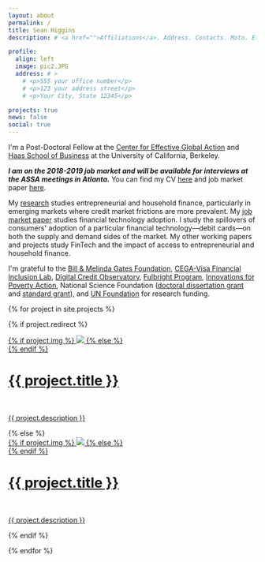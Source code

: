 ```yaml
---
layout: about
permalink: /
title: Sean Higgins
description: # <a href="">Affiliations</a>. Address. Contacts. Moto. Etc.

profile:
  align: left
  image: pic2.JPG
  address: # >
    # <p>555 your office number</p>
    # <p>123 your address street</p>
    # <p>Your City, State 12345</p>

projects: true
news: false
social: true
---
```


I'm a Post-Doctoral Fellow at the [Center for Effective Global Action](http://cega.berkeley.edu) and [Haas School of Business](https://haas.berkeley.edu/) at the University of California, Berkeley. 

**_I am on the 2018-2019 job market and will be available for interviews at the ASSA meetings in Atlanta._** You can find my CV [here](assets/pdf/higgins.pdf) and job market paper [here](assets/pdf/higgins_jmp.pdf).

My [research](research/) studies entrepreneurial and household finance, particularly in emerging markets where credit market frictions are more prevalent.
My [job market paper](assets/pdf/higgins_jmp.pdf) studies financial technology adoption. I study the spillovers of consumers' adoption of a particular financial technology—debit cards—on both the supply and demand sides of the market. 
My other working papers and projects study FinTech and the impact of access to entrepreneurial and household finance.

I'm grateful to the 
[Bill & Melinda Gates Foundation](https://www.gatesfoundation.org/How-We-Work/Quick-Links/Grants-Database/Grants/2013/11/OPP1097490), 
[CEGA-Visa Financial Inclusion Lab](http://cega.berkeley.edu/assets/cega_programs/8/FIL_RFP_Press_Release.pdf), 
[Digital Credit Observatory](http://www.digitalcreditobservatory.org/2017-grantees.html), 
[Fulbright Program](https://us.fulbrightonline.org/), 
[Innovations for Poverty Action](http://www.poverty-action.org/study/leveraging-government-transfers-offer-low-risk-microcredit-dominican-republic), 
National Science Foundation 
([doctoral dissertation grant](https://www.nsf.gov/awardsearch/showAward?AWD_ID=1530800&HistoricalAwards=false) 
and [standard grant](https://www.nsf.gov/awardsearch/showAward?AWD_ID=1758837&HistoricalAwards=false)), and 
[UN Foundation](https://www.data2x.org/big-data-challenge-awards/#credit) for research funding.

{% for project in site.projects %}

{% if project.redirect %}
<div class="project">
    <div class="thumbnail">
        <a href="{{ project.redirect }}" target="_blank">
        {% if project.img %}
        <img class="thumbnail" src="{{ project.img | prepend: site.baseurl | prepend: site.url }}"/>
        {% else %}
        <div class="thumbnail blankbox"></div>
        {% endif %}    
        <span>
            <h1>{{ project.title }}</h1>
            <br/>
            <p>{{ project.description }}</p>
        </span>
        </a>
    </div>
</div>
{% else %}

<div class="project ">
    <div class="thumbnail">
        <a href="{{ project.url | prepend: site.baseurl | prepend: site.url }}">
        {% if project.img %}
        <img class="thumbnail" src="{{ project.img | prepend: site.baseurl | prepend: site.url }}"/>
        {% else %}
        <div class="thumbnail blankbox"></div>
        {% endif %}    
        <span>
            <h1>{{ project.title }}</h1>
            <br/>
            <p>{{ project.description }}</p>
        </span>
        </a>
    </div>
</div>

{% endif %}

{% endfor %}

